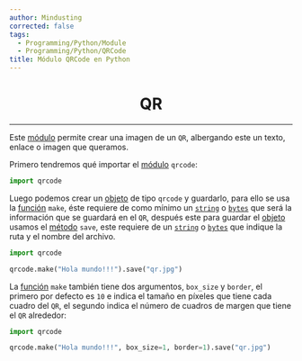 ```yaml
---
author: Mindusting
corrected: false
tags:
  - Programming/Python/Module
  - Programming/Python/QRCode
title: Módulo QRCode en Python
---
```


<h1 style="text-align:center;">QR</h1>

---

Este [módulo](py_module.md) permite crear una imagen de un `QR`, albergando este un texto, enlace o imagen que queramos.

Primero tendremos qué importar el [módulo](py_module.md) `qrcode`:

```python
import qrcode
```

Luego podemos crear un [objeto](py_class.md) de tipo `qrcode` y guardarlo, para ello se usa la [función](py_function.md) `make`, éste requiere de como mínimo un [`string`](py_str.md) o [`bytes`](py_byte.md) que será la información que se guardará en el `QR`, después este para guardar el [objeto](py_class.md) usamos el [método](classes/py_method.md) `save`, este requiere de un [`string`](py_str.md) o [`bytes`](py_byte.md) que indique la ruta y el nombre del archivo.

```python
import qrcode

qrcode.make("Hola mundo!!!").save("qr.jpg")
```

La [función](py_function.md) `make` también tiene dos argumentos, `box_size` y `border`, el primero por defecto es `10` e indica el tamaño en píxeles que tiene cada cuadro del `QR`, el segundo indica el número de cuadros de margen que tiene el `QR` alrededor:

```python
import qrcode

qrcode.make("Hola mundo!!!", box_size=1, border=1).save("qr.jpg")
```
